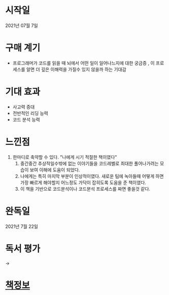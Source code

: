 # 시작일
2021년 07월 7일
# 구매 계기
* 프로그래머가 코드를 읽을 때 뇌에서 어떤 일이 일어나느지에 대한 궁금증 , 이 프로세스를 알면 더 깊은 이해력을 가질수 있지 않을까 하는 기대감 
# 기대 효과
* 사고력 증대 
* 전반적인 리딩 능력
* 코드 분석 능력 
# 느낀점
1. 한마디로 축약할 수 있다. "나에게 시기 적절한 책이였다"
    1. 중간중간 추상적일수밖에 없는 이야기들을 코드레벨로 최대한 풀어나가려는 모습이 보여 이해에 도움이 되었다. 
    1. 나에게는 특히 마지막 부분이 인상적이였다. 새로운 팀에 녹아들때 어떻게 하면 가장 빠르게 해야할지 어느정도 가닥이 잡히도록 도움을 준 책이였다. 
    1. 이 책을 기반으로 코드분석이나 코드분석 프로세스를 짜면 좋을것 같다. 
# 완독일
2021년 7월 22일
# 독서 평가
-> 
# [책정보](http://www.yes24.com/Product/Goods/74219491)

